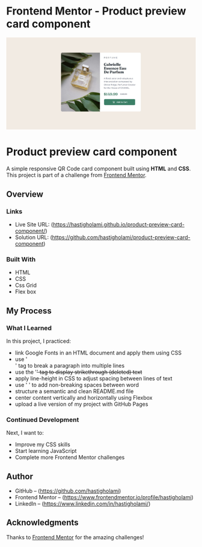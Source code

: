 # Frontend Mentor - Product preview card component

![Screenshot](./pre.jpg)

# Product preview card component

A simple responsive QR Code card component built using **HTML** and **CSS**. This project is part of a challenge from [Frontend Mentor](https://www.frontendmentor.io).

## Overview

### Links

- Live Site URL: (https://hastigholami.github.io/product-preview-card-component/)
- Solution URL: (https://github.com/hastigholami/product-preview-card-component)

### Built With

- HTML
- CSS 
- Css Grid
- Flex box

## My Process

### What I Learned

In this project, I practiced:
- link Google Fonts in an HTML document and apply them using CSS
- use '<br>' tag to break a paragraph into multiple lines
- use the '<del>' tag to display strikethrough (deleted) text
- apply line-height in CSS to adjust spacing between lines of text
- use '&nbsp;' to add non-breaking spaces between word
- structure a semantic and clean README.md file
- center content vertically and horizontally using Flexbox
- upload a live version of my project with GitHub Pages 

### Continued Development

Next, I want to:
- Improve my CSS skills
- Start learning JavaScript
- Complete more Frontend Mentor challenges

## Author

- GitHub – (https://github.com/hastigholami)
- Frontend Mentor – (https://www.frontendmentor.io/profile/hastigholami)
- LinkedIn – (https://www.linkedin.com/in/hastigholami/)

## Acknowledgments

Thanks to [Frontend Mentor](https://www.frontendmentor.io) for the amazing challenges!
